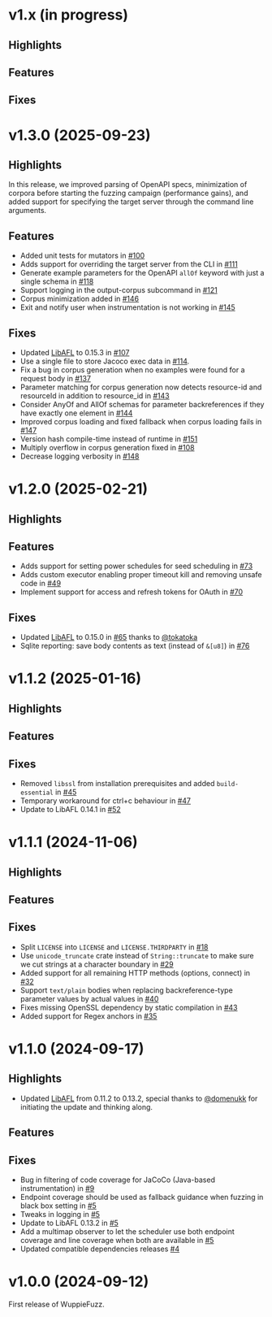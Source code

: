 # v1.x (in progress)

## Highlights

## Features

## Fixes

# v1.3.0 (2025-09-23)

## Highlights

In this release, we improved parsing of OpenAPI specs, minimization of corpora before starting the fuzzing campaign (performance gains), and added support for specifying the target server through the command line arguments.

## Features

- Added unit tests for mutators in [#100](https://github.com/TNO-S3/WuppieFuzz/pull/100)
- Adds support for overriding the target server from the CLI in [#111](https://github.com/TNO-S3/WuppieFuzz/pull/111)
- Generate example parameters for the OpenAPI `allOf` keyword with just a single schema in [#118](https://github.com/TNO-S3/WuppieFuzz/pull/118)
- Support logging in the output-corpus subcommand in [#121](https://github.com/TNO-S3/WuppieFuzz/pull/121)
- Corpus minimization added in [#146](https://github.com/TNO-S3/WuppieFuzz/pull/146)
- Exit and notify user when instrumentation is not working in [#145](https://github.com/TNO-S3/WuppieFuzz/pull/145)

## Fixes

- Updated [LibAFL](https://github.com/AFLplusplus/LibAFL) to 0.15.3 in [#107](https://github.com/TNO-S3/WuppieFuzz/pull/107)
- Use a single file to store Jacoco exec data in [#114](https://github.com/TNO-S3/WuppieFuzz/pull/114).
- Fix a bug in corpus generation when no examples were found for a request body in [#137](https://github.com/TNO-S3/WuppieFuzz/pull/137)
- Parameter matching for corpus generation now detects resource-id and resourceId in addition to resource_id in [#143](https://github.com/TNO-S3/WuppieFuzz/pull/143)
- Consider AnyOf and AllOf schemas for parameter backreferences if they have exactly one element in [#144](https://github.com/TNO-S3/WuppieFuzz/pull/144)
- Improved corpus loading and fixed fallback when corpus loading fails in [#147](https://github.com/TNO-S3/WuppieFuzz/pull/147)
- Version hash compile-time instead of runtime in [#151](https://github.com/TNO-S3/WuppieFuzz/pull/151)
- Multiply overflow in corpus generation fixed in [#108](https://github.com/TNO-S3/WuppieFuzz/pull/108)
- Decrease logging verbosity in [#148](https://github.com/TNO-S3/WuppieFuzz/pull/148)

# v1.2.0 (2025-02-21)

## Highlights

## Features

- Adds support for setting power schedules for seed scheduling in [#73](https://github.com/TNO-S3/WuppieFuzz/pull/73)
- Adds custom executor enabling proper timeout kill and removing unsafe code in [#49](https://github.com/TNO-S3/WuppieFuzz/pull/49)
- Implement support for access and refresh tokens for OAuth in [#70](https://github.com/TNO-S3/WuppieFuzz/pull/70)

## Fixes

- Updated [LibAFL](https://github.com/AFLplusplus/LibAFL) to 0.15.0 in [#65](https://github.com/TNO-S3/WuppieFuzz/pull/65) thanks to [@tokatoka](https://github.com/tokatoka)
- Sqlite reporting: save body contents as text (instead of `&[u8]`) in [#76](https://github.com/TNO-S3/WuppieFuzz/pull/76/)

# v1.1.2 (2025-01-16)

## Highlights

## Features

## Fixes

- Removed `libssl` from installation prerequisites and added `build-essential` in [#45](https://github.com/TNO-S3/WuppieFuzz/pull/45)
- Temporary workaround for ctrl+c behaviour in [#47](https://github.com/TNO-S3/WuppieFuzz/pull/47)
- Update to LibAFL 0.14.1 in [#52](https://github.com/TNO-S3/WuppieFuzz/pull/52)

# v1.1.1 (2024-11-06)

## Highlights

## Features

## Fixes

- Split `LICENSE` into `LICENSE` and `LICENSE.THIRDPARTY` in [#18](https://github.com/TNO-S3/WuppieFuzz/pull/18)
- Use `unicode_truncate` crate instead of `String::truncate` to make sure we cut strings at a character boundary in [#29](https://github.com/TNO-S3/WuppieFuzz/pull/29)
- Added support for all remaining HTTP methods (options, connect) in [#32](https://github.com/TNO-S3/WuppieFuzz/pull/32)
- Support `text/plain` bodies when replacing backreference-type parameter values by actual values in [#40](https://github.com/TNO-S3/WuppieFuzz/pull/40)
- Fixes missing OpenSSL dependency by static compilation in [#43](https://github.com/TNO-S3/WuppieFuzz/pull/43)
- Added support for Regex anchors in [#35](https://github.com/TNO-S3/WuppieFuzz/pull/35)

# v1.1.0 (2024-09-17)

## Highlights

- Updated [LibAFL](https://github.com/AFLplusplus/LibAFL) from 0.11.2 to 0.13.2, special thanks to [@domenukk](https://github.com/domenukk) for initiating the update and thinking along.

## Features

## Fixes

- Bug in filtering of code coverage for JaCoCo (Java-based instrumentation) in [#9](https://github.com/TNO-S3/WuppieFuzz/pull/9)
- Endpoint coverage should be used as fallback guidance when fuzzing in black box setting in [#5](https://github.com/TNO-S3/WuppieFuzz/pull/5)
- Tweaks in logging in [#5](https://github.com/TNO-S3/WuppieFuzz/pull/5)
- Update to LibAFL 0.13.2 in [#5](https://github.com/TNO-S3/WuppieFuzz/pull/5)
- Add a multimap observer to let the scheduler use both endpoint coverage and line coverage when both are available in [#5](https://github.com/TNO-S3/WuppieFuzz/pull/5)
- Updated compatible dependencies releases [#4](https://github.com/TNO-S3/WuppieFuzz/pull/4)

# v1.0.0 (2024-09-12)

First release of WuppieFuzz.
